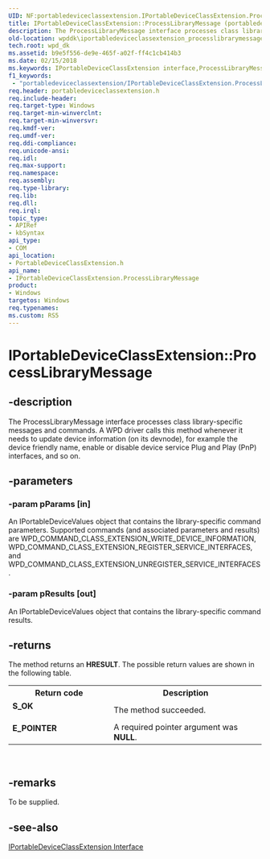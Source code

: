 ```yaml
---
UID: NF:portabledeviceclassextension.IPortableDeviceClassExtension.ProcessLibraryMessage
title: IPortableDeviceClassExtension::ProcessLibraryMessage (portabledeviceclassextension.h)
description: The ProcessLibraryMessage interface processes class library-specific messages and commands.
old-location: wpddk\iportabledeviceclassextension_processlibrarymessage.htm
tech.root: wpd_dk
ms.assetid: b9e5f556-de9e-465f-a02f-ff4c1cb414b3
ms.date: 02/15/2018
ms.keywords: IPortableDeviceClassExtension interface,ProcessLibraryMessage method, IPortableDeviceClassExtension.ProcessLibraryMessage, IPortableDeviceClassExtension::ProcessLibraryMessage, IPortableDeviceClassExtensionProcessLibraryMessage, ProcessLibraryMessage, ProcessLibraryMessage method, ProcessLibraryMessage method,IPortableDeviceClassExtension interface, portabledeviceclassextension/IPortableDeviceClassExtension::ProcessLibraryMessage, wpddk.iportabledeviceclassextension_processlibrarymessage
f1_keywords:
 - "portabledeviceclassextension/IPortableDeviceClassExtension.ProcessLibraryMessage"
req.header: portabledeviceclassextension.h
req.include-header: 
req.target-type: Windows
req.target-min-winverclnt: 
req.target-min-winversvr: 
req.kmdf-ver: 
req.umdf-ver: 
req.ddi-compliance: 
req.unicode-ansi: 
req.idl: 
req.max-support: 
req.namespace: 
req.assembly: 
req.type-library: 
req.lib: 
req.dll: 
req.irql: 
topic_type:
- APIRef
- kbSyntax
api_type:
- COM
api_location:
- PortableDeviceClassExtension.h
api_name:
- IPortableDeviceClassExtension.ProcessLibraryMessage
product:
- Windows
targetos: Windows
req.typenames: 
ms.custom: RS5
---
```


# IPortableDeviceClassExtension::ProcessLibraryMessage


## -description



The ProcessLibraryMessage interface processes class library-specific messages and commands. A WPD driver calls this method whenever it needs to update device information (on its devnode), for example the device friendly name, enable or disable device service Plug and Play (PnP) interfaces, and so on.




## -parameters




### -param pParams [in]

An IPortableDeviceValues object that contains the library-specific command parameters. Supported commands (and associated parameters and results) are WPD_COMMAND_CLASS_EXTENSION_WRITE_DEVICE_INFORMATION, WPD_COMMAND_CLASS_EXTENSION_REGISTER_SERVICE_INTERFACES, and WPD_COMMAND_CLASS_EXTENSION_UNREGISTER_SERVICE_INTERFACES.


### -param pResults [out]

An IPortableDeviceValues object that contains the library-specific command results.


## -returns



The method returns an <b>HRESULT</b>. The possible return values are shown in the following table.

<table>
<tr>
<th>Return code</th>
<th>Description</th>
</tr>
<tr>
<td width="40%">
<dl>
<dt><b>S_OK</b></dt>
</dl>
</td>
<td width="60%">
The method succeeded.

</td>
</tr>
<tr>
<td width="40%">
<dl>
<dt><b>E_POINTER</b></dt>
</dl>
</td>
<td width="60%">
A required pointer argument was <b>NULL</b>.

</td>
</tr>
</table>
 




## -remarks



To be supplied.




## -see-also




<a href="https://docs.microsoft.com/windows-hardware/drivers/ddi/portabledeviceclassextension/nn-portabledeviceclassextension-iportabledeviceclassextension">IPortableDeviceClassExtension Interface</a>
 

 

